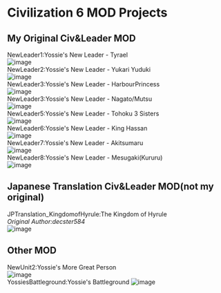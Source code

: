 # Civilization 6 MOD Projects
## My Original Civ&Leader MOD
NewLeader1:Yossie's New Leader - Tyrael  
![image](docs/images/ynl_Tyrael.jpg)  
NewLeader2:Yossie's New Leader - Yukari Yuduki  
![image](docs/images/ynl_YukariYuduki.png)  
NewLeader3:Yossie's New Leader - HarbourPrincess  
![image](docs/images/ynl_HarbourPrincess.png)  
NewLeader3:Yossie's New Leader - Nagato/Mutsu  
![image](docs/images/ynl_NagatoMutsu.png)  
NewLeader5:Yossie's New Leader - Tohoku 3 Sisters  
![image](docs/images/ynl_Zunko.png)  
NewLeader6:Yossie's New Leader - King Hassan  
![image](docs/images/ynl_KingHassan.jpg)  
NewLeader7:Yossie's New Leader - Akitsumaru  
![image](docs/images/ynl_Akitumaru.png)  
NewLeader8:Yossie's New Leader - Mesugaki(Kururu)  
![image](docs/images/ynl_mesugaki.jpg)  
## Japanese Translation Civ&Leader MOD(not my original)
JPTranslation_KingdomofHyrule:The Kingdom of Hyrule  
*Original Author:decster584*  
![image](docs/images/JPTranslate_Hyrule.png)  
## Other MOD
NewUnit2:Yossie's More Great Person  
![image](docs/images/ynl_MoreGreatPerson.jpg)  
YossiesBattleground:Yossie's Battleground
![image](docs/images/ybg.png)  